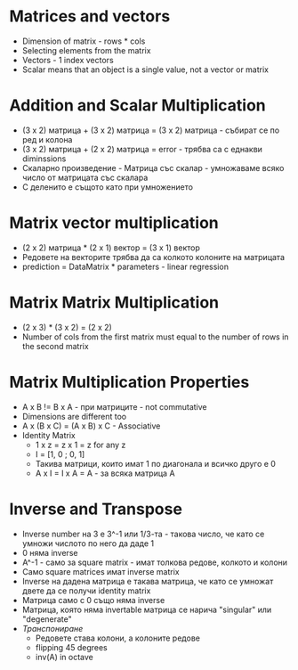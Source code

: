 # Matrices and vectors
- Dimension of matrix - rows * cols
- Selecting elements from the matrix
- Vectors - 1 index vectors
- Scalar means that an object is a single value, not a vector or matrix

# Addition and Scalar Multiplication
- (3 x 2) матрица + (3 x 2) матрица = (3 x 2) матрица - събират се по ред и колона
- (3 x 2) матрица + (2 x 2) матрица = error - трябва са с еднакви diminssions
- Скаларно произведение - Матрица със скалар - умножаваме всяко число от матрицата със скалара
- С деленито е същото като при умножението

# Matrix vector multiplication
- (2 x 2) матрица * (2 x 1) вектор = (3 x 1) вектор
- Редовете на векторите трябва да са колкото колоните на матрицата
- prediction = DataMatrix * parameters - linear regression

# Matrix Matrix Multiplication
- (2 x 3) * (3 x 2) = (2 x 2)
- Number of cols from the first matrix must equal to the number of rows in the second matrix

# Matrix Multiplication Properties
- A x B != B x A - при матриците - not commutative
- Dimensions are different too
- A x (B x C) = (A x B) x C - Associative
- Identity Matrix
    - 1 x z = z x 1 = z for any z
    - I = [1, 0 ; 0, 1]
    - Такива матрици, които имат 1 по диагонала и всичко друго е 0
    - А x I = I x A = A - за всяка матрица A

# Inverse and Transpose
- Inverse number на 3 е 3^-1 или 1/3-та - такова число, че като се умножи числото по него да даде 1
- 0 няма inverse
- A^-1 - само за square matrix - имат толкова редове, колкото и колони
- Само square matrices имат inverse matrix
- Inverse на дадена матрица е такава матрица, че като се умножат двете да се получи identity matrix
- Матрица само с 0 също няма inverse
- Матрица, която няма invertable матрица се нарича "singular" или "degenerate"
- *Транспониране*
    - Редовете става колони, а колоните редове
    - flipping 45 degrees
    - inv(A) in octave
